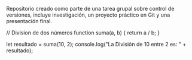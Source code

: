 Repositorio creado como parte de una tarea grupal sobre control de versiones, incluye investigación, un proyecto práctico en Git y una presentación final.



// Division de dos números
function suma(a, b) {
  return a / b;
}

let resultado = suma(10, 2);
console.log("La División de 10 entre 2 es: " + resultado);
